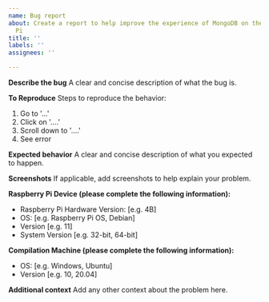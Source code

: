 ```yaml
---
name: Bug report
about: Create a report to help improve the experience of MongoDB on the Raspberry
  Pi
title: ''
labels: ''
assignees: ''

---
```


**Describe the bug**
A clear and concise description of what the bug is.

**To Reproduce**
Steps to reproduce the behavior:
1. Go to '...'
2. Click on '....'
3. Scroll down to '....'
4. See error

**Expected behavior**
A clear and concise description of what you expected to happen.

**Screenshots**
If applicable, add screenshots to help explain your problem.

**Raspberry Pi Device (please complete the following information):**
 - Raspberry Pi Hardware Version: [e.g. 4B]
 - OS: [e.g. Raspberry Pi OS, Debian]
 - Version [e.g. 11]
 - System Version [e.g. 32-bit, 64-bit]

**Compilation Machine (please complete the following information):**
 - OS: [e.g. Windows, Ubuntu]
 - Version [e.g. 10, 20.04]

**Additional context**
Add any other context about the problem here.
